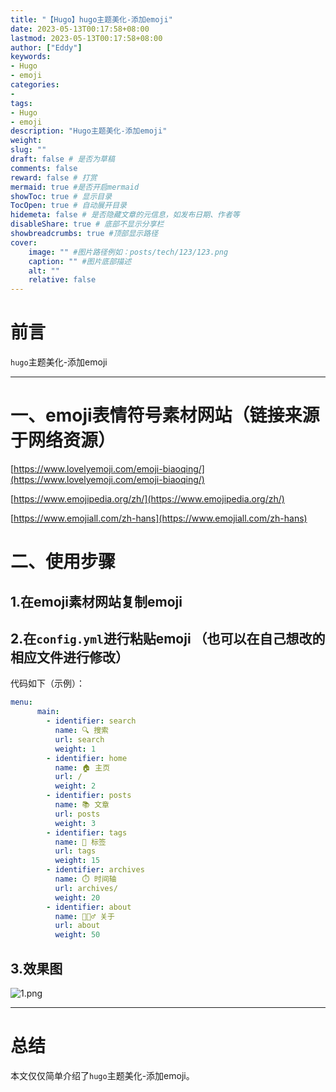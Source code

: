 ```yaml
---
title: "【Hugo】hugo主题美化-添加emoji"
date: 2023-05-13T00:17:58+08:00
lastmod: 2023-05-13T00:17:58+08:00
author: ["Eddy"]
keywords: 
- Hugo
- emoji
categories: 
- 
tags: 
- Hugo
- emoji
description: "Hugo主题美化-添加emoji"
weight:
slug: ""
draft: false # 是否为草稿
comments: false
reward: false # 打赏
mermaid: true #是否开启mermaid
showToc: true # 显示目录
TocOpen: true # 自动展开目录
hidemeta: false # 是否隐藏文章的元信息，如发布日期、作者等
disableShare: true # 底部不显示分享栏
showbreadcrumbs: true #顶部显示路径
cover:
    image: "" #图片路径例如：posts/tech/123/123.png
    caption: "" #图片底部描述
    alt: ""
    relative: false
---
```

# 前言

`hugo`主题美化-添加emoji

---

# 一、emoji表情符号素材网站（链接来源于网络资源）

[https://www.lovelyemoji.com/emoji-biaoqing/](https://www.lovelyemoji.com/emoji-biaoqing/)

[https://www.emojipedia.org/zh/](https://www.emojipedia.org/zh/)

[https://www.emojiall.com/zh-hans](https://www.emojiall.com/zh-hans)

# 二、使用步骤

## 1.在emoji素材网站复制emoji

## 2.在`config.yml`进行粘贴emoji （也可以在自己想改的相应文件进行修改）

代码如下（示例）：

```YAML
menu:
      main:
        - identifier: search
          name: 🔍 搜索
          url: search
          weight: 1
        - identifier: home
          name: 🏠 主页
          url: /
          weight: 2
        - identifier: posts
          name: 📚 文章
          url: posts
          weight: 3
        - identifier: tags
          name: 🧩 标签
          url: tags
          weight: 15
        - identifier: archives
          name: ⏱️ 时间轴
          url: archives/
          weight: 20
        - identifier: about
          name: 🙋🏻‍♂️ 关于
          url: about
          weight: 50
```

## 3.效果图

![1.png](/img/tech/Hugo_emoji/1.png)

---

# 总结

本文仅仅简单介绍了`hugo`主题美化-添加emoji。









